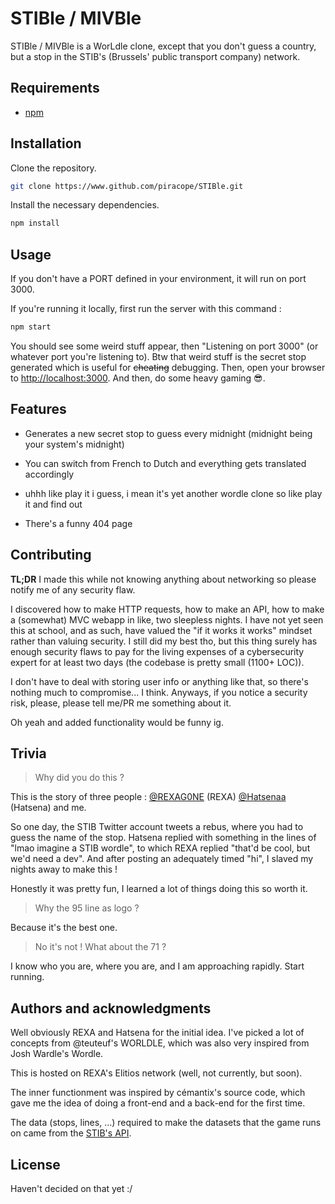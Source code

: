 # STIBle / MIVBle

STIBle / MIVBle is a WorLdle clone, except that you don't guess a country, but
a stop in the STIB's (Brussels' public transport company) network.

## Requirements

+ [npm](https://nodejs.org)

## Installation

Clone the repository.

```bash
git clone https://www.github.com/piracope/STIBle.git
```

Install the necessary dependencies.

```bash
npm install
```

## Usage

If you don't have a PORT defined in your environment, it will run on port 3000.

If you're running it locally, first run the server with this command : 

```bash
npm start
```
You should see some weird stuff appear, then "Listening on port 3000" (or whatever
port you're listening to). Btw that weird stuff is the secret stop generated which
is useful for ~~cheating~~ debugging.
Then, open your browser to [http://localhost:3000](http://localhost:3000). And then, do some heavy gaming 😎.

## Features

+ Generates a new secret stop to guess every midnight (midnight being your system's
midnight)

+ You can switch from French to Dutch and everything gets translated accordingly

+ uhhh like play it i guess, i mean it's yet another wordle clone so like play it
and find out

+ There's a funny 404 page

## Contributing

**TL;DR** I made this while not knowing anything about networking so please
notify me of any security flaw.

I discovered how to make HTTP requests, how to make an API, how to make a
(somewhat) MVC webapp in like, two sleepless nights. I have not yet seen this at 
school, and as such, have valued the "if it works it works" mindset rather
than valuing security. I still did my best tho, but this thing surely has
enough security flaws to pay for the living expenses of a cybersecurity expert
for at least two days (the codebase is pretty small (1100+ LOC)).

I don't have to deal with storing user info or anything like that, so there's
nothing much to compromise... I think. Anyways, if you notice a security risk,
please, please tell me/PR me something about it.

Oh yeah and added functionality would be funny ig.

## Trivia

> Why did you do this ?

This is the story of three people :
[@REXAG0NE](https://www.twitter.com/rexag0ne) (REXA)
[@Hatsenaa](https://www.twitter.com/hatsenaa) (Hatsena)
and me.

So one day, the STIB Twitter account tweets a rebus, where you had to guess the
name of the stop. Hatsena replied with something in the lines of "lmao imagine
a STIB wordle", to which REXA replied "that'd be cool, but we'd need a dev". And
after posting an adequately timed "hi", I slaved my nights away to make this !

Honestly it was pretty fun, I learned a lot of things doing this so worth it.

> Why the 95 line as logo ?

Because it's the best one.

> No it's not ! What about the 71 ?

I know who you are, where you are, and I am approaching rapidly. Start running.

## Authors and acknowledgments

Well obviously REXA and Hatsena for the initial idea. I've picked a lot of
concepts from @teuteuf's WORLDLE, which was also very inspired from Josh Wardle's Wordle.

This is hosted on REXA's Elitios network (well, not currently, but soon).

The inner functionment was inspired by cémantix's source code, which gave me the
idea of doing a front-end and a back-end for the first time.

The data (stops, lines, ...) required to make the datasets that the game
runs on came from the [STIB's API](https://opendata.stib-mivb.be/store/data).

## License

Haven't decided on that yet :/